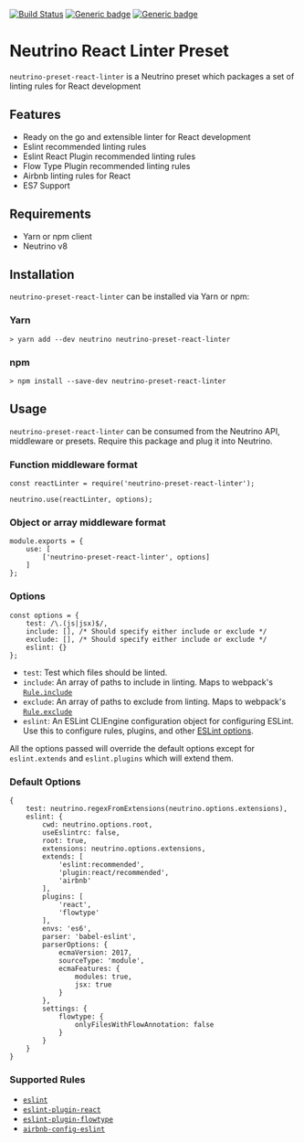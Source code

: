 [![Build Status](https://travis-ci.org/OmarMahili/neutrino-preset-react-linter.svg?branch=master)](https://travis-ci.org/OmarMahili/neutrino-preset-react-linter)
[![Generic badge](https://img.shields.io/badge/Neutrino-v8.0.0-green.svg)](https://shields.io/)
[![Generic badge](https://img.shields.io/badge/License-MIT-green.svg)](https://shields.io/)

# Neutrino React Linter Preset

`neutrino-preset-react-linter` is a Neutrino preset which packages a set of linting rules for React development

## Features

- Ready on the go and extensible linter for React development
- Eslint recommended linting rules
- Eslint React Plugin recommended linting rules
- Flow Type Plugin recommended linting rules
- Airbnb linting rules for React
- ES7 Support

## Requirements

- Yarn or npm client
- Neutrino v8

## Installation

`neutrino-preset-react-linter` can be installed via Yarn or npm:

### Yarn

```
> yarn add --dev neutrino neutrino-preset-react-linter
```

### npm

```
> npm install --save-dev neutrino-preset-react-linter
```

## Usage

`neutrino-preset-react-linter` can be consumed from the Neutrino API, middleware or presets. Require this package and plug it into Neutrino.

###  Function middleware format

```
const reactLinter = require('neutrino-preset-react-linter');

neutrino.use(reactLinter, options);
```
###  Object or array middleware format

```
module.exports = {
    use: [
        ['neutrino-preset-react-linter', options]
    ]
};
```


### Options

```
const options = {
    test: /\.(js|jsx)$/,
    include: [], /* Should specify either include or exclude */
    exclude: [], /* Should specify either include or exclude */
    eslint: {}
};
```

- `test`: Test which files should be linted.
- `include`: An array of paths to include in linting. Maps to webpack's [`Rule.include`](https://webpack.js.org/configuration/module/#rule-include)
- `exclude`: An array of paths to exclude from linting. Maps to webpack's [`Rule.exclude`](https://webpack.js.org/configuration/module/#rule-exclude)
- `eslint`: An ESLint CLIEngine configuration object for configuring ESLint. Use this to configure rules, plugins, and other [ESLint options](http://eslint.org/docs/user-guide/configuring).

All the options passed will override the default options except for `eslint.extends` and `eslint.plugins` which will extend them.

### Default Options
```
{
    test: neutrino.regexFromExtensions(neutrino.options.extensions),
    eslint: {
        cwd: neutrino.options.root,
        useEslintrc: false,
        root: true,
        extensions: neutrino.options.extensions,
        extends: [
            'eslint:recommended',
            'plugin:react/recommended',
            'airbnb'
        ],
        plugins: [
            'react',
            'flowtype'
        ],
        envs: 'es6',
        parser: 'babel-eslint',
        parserOptions: {
            ecmaVersion: 2017,
            sourceType: 'module',
            ecmaFeatures: {
                modules: true,
                jsx: true
            }
        },
        settings: {
            flowtype: {
                onlyFilesWithFlowAnnotation: false
            }
        }
    }
}
```

### Supported Rules

- [`eslint`](https://eslint.org/docs/rules/)
- [`eslint-plugin-react`](https://github.com/yannickcr/eslint-plugin-react#list-of-supported-rules)
- [`eslint-plugin-flowtype`](https://github.com/gajus/eslint-plugin-flowtype#eslint-plugin-flowtype-rules)
- [`airbnb-config-eslint`](https://github.com/airbnb/javascript)
